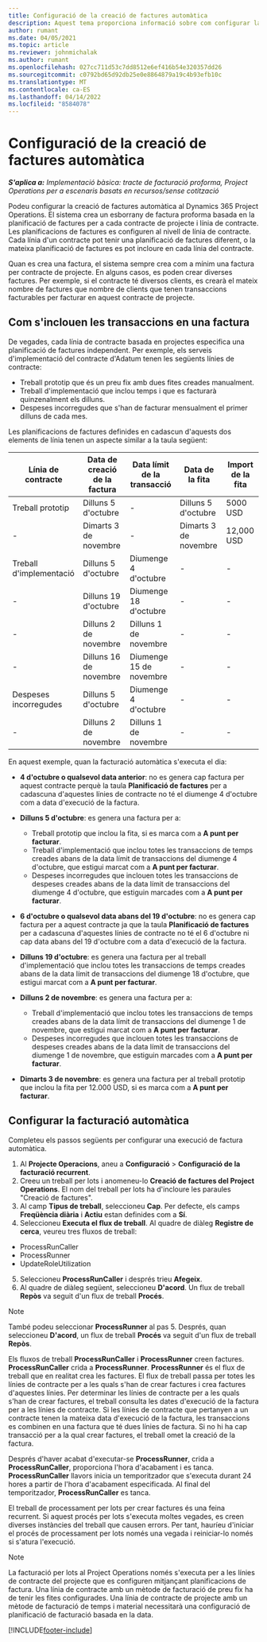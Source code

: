 ```yaml
---
title: Configuració de la creació de factures automàtica
description: Aquest tema proporciona informació sobre com configurar la creació automàtica de factures proforma.
author: rumant
ms.date: 04/05/2021
ms.topic: article
ms.reviewer: johnmichalak
ms.author: rumant
ms.openlocfilehash: 027cc711d53c7dd8512e6ef416b54e320357dd26
ms.sourcegitcommit: c0792bd65d92db25e0e8864879a19c4b93efb10c
ms.translationtype: MT
ms.contentlocale: ca-ES
ms.lasthandoff: 04/14/2022
ms.locfileid: "8584078"
---
```

# <a name="set-up-automatic-invoice-creation"></a>Configuració de la creació de factures automàtica 
 
_**S'aplica a:** Implementació bàsica: tracte de facturació proforma, Project Operations per a escenaris basats en recursos/sense cotització_

Podeu configurar la creació de factures automàtica al Dynamics 365 Project Operations. El sistema crea un esborrany de factura proforma basada en la planificació de factures per a cada contracte de projecte i línia de contracte. Les planificacions de factures es configuren al nivell de línia de contracte. Cada línia d'un contracte pot tenir una planificació de factures diferent, o la mateixa planificació de factures es pot incloure en cada línia del contracte.

Quan es crea una factura, el sistema sempre crea com a mínim una factura per contracte de projecte. En alguns casos, es poden crear diverses factures. Per exemple, si el contracte té diversos clients, es crearà el mateix nombre de factures que nombre de clients que tenen transaccions facturables per facturar en aquest contracte de projecte.

## <a name="understand-how-transactions-are-included-on-an-invoice"></a>Com s'inclouen les transaccions en una factura 

De vegades, cada línia de contracte basada en projectes especifica una planificació de factures independent. Per exemple, els serveis d'implementació del contracte d'Adatum tenen les següents línies de contracte:

- Treball prototip que és un preu fix amb dues fites creades manualment.
- Treball d'implementació que inclou temps i que es facturarà quinzenalment els dilluns.
- Despeses incorregudes que s'han de facturar mensualment el primer dilluns de cada mes.

Les planificacions de factures definides en cadascun d'aquests dos elements de línia tenen un aspecte similar a la taula següent:

| Línia de contracte | Data de creació de la factura | Data límit de la transacció | Data de la fita | Import de la fita |
| --- | --- | --- | --- | --- |
| Treball prototip | Dilluns 5 d'octubre | - | Dilluns 5 d'octubre | 5000 USD |
| - | Dimarts 3 de novembre | - | Dimarts 3 de novembre | 12,000 USD |
| Treball d'implementació | Dilluns 5 d'octubre | Diumenge 4 d'octubre | - | - |
| - | Dilluns 19 d'octubre | Diumenge 18 d'octubre | - | - |
| - | Dilluns 2 de novembre | Dilluns 1 de novembre | - | - |
| - | Dilluns 16 de novembre | Diumenge 15 de novembre | - | - |
| Despeses incorregudes | Dilluns 5 d'octubre | Diumenge 4 d'octubre | - | - |
| - | Dilluns 2 de novembre | Dilluns 1 de novembre | - | - |

En aquest exemple, quan la facturació automàtica s'executa el dia:

- **4 d'octubre o qualsevol data anterior**: no es genera cap factura per aquest contracte perquè la taula **Planificació de factures** per a cadascuna d'aquestes línies de contracte no té el diumenge 4 d'octubre com a data d'execució de la factura.
- **Dilluns 5 d'octubre**: es genera una factura per a:

    - Treball prototip que inclou la fita, si es marca com a **A punt per facturar**.
    - Treball d'implementació que inclou totes les transaccions de temps creades abans de la data límit de transaccions del diumenge 4 d'octubre, que estigui marcat com a **A punt per facturar**.
    - Despeses incorregudes que inclouen totes les transaccions de despeses creades abans de la data límit de transaccions del diumenge 4 d'octubre, que estiguin marcades com a **A punt per facturar**.
  
- **6 d'octubre o qualsevol data abans del 19 d'octubre**: no es genera cap factura per a aquest contracte ja que la taula **Planificació de factures** per a cadascuna d'aquestes línies de contracte no té el 6 d'octubre ni cap data abans del 19 d'octubre com a data d'execució de la factura.
- **Dilluns 19 d'octubre**: es genera una factura per al treball d'implementació que inclou totes les transaccions de temps creades abans de la data límit de transaccions del diumenge 18 d'octubre, que estigui marcat com a **A punt per facturar**.
- **Dilluns 2 de novembre**: es genera una factura per a:

    - Treball d'implementació que inclou totes les transaccions de temps creades abans de la data límit de transaccions del diumenge 1 de novembre, que estigui marcat com a **A punt per facturar**.
    - Despeses incorregudes que inclouen totes les transaccions de despeses creades abans de la data límit de transaccions del diumenge 1 de novembre, que estiguin marcades com a **A punt per facturar**.

- **Dimarts 3 de novembre**: es genera una factura per al treball prototip que inclou la fita per 12.000 USD, si es marca com a **A punt per facturar**.

## <a name="configure-automatic-invoicing"></a>Configurar la facturació automàtica

Completeu els passos següents per configurar una execució de factura automàtica.

1. Al **Projecte Operacions**, aneu a **Configuració** > **Configuració de la facturació recurrent**.
2. Creeu un treball per lots i anomeneu-lo **Creació de factures del Project Operations**. El nom del treball per lots ha d'incloure les paraules "Creació de factures".
3. Al camp **Tipus de treball**, seleccioneu **Cap**. Per defecte, els camps **Freqüència diària** i **Actiu** estan definides com a **Sí**.
4. Seleccioneu **Executa el flux de treball**. Al quadre de diàleg **Registre de cerca**, veureu tres fluxos de treball:

- ProcessRunCaller
- ProcessRunner
- UpdateRoleUtilization

5. Seleccioneu **ProcessRunCaller** i després trieu **Afegeix**.
6. Al quadre de diàleg següent, seleccioneu **D'acord**. Un flux de treball **Repòs** va seguit d'un flux de treball **Procés**. 

> [!NOTE]
> També podeu seleccionar **ProcessRunner** al pas 5. Després, quan seleccioneu **D'acord**, un flux de treball **Procés** va seguit d'un flux de treball **Repòs**.

Els fluxos de treball **ProcessRunCaller** i **ProcessRunner** creen factures. **ProcessRunCaller** crida a **ProcessRunner**. **ProcessRunner** és el flux de treball que en realitat crea les factures. El flux de treball passa per totes les línies de contracte per a les quals s'han de crear factures i crea factures d'aquestes línies. Per determinar les línies de contracte per a les quals s'han de crear factures, el treball consulta les dates d'execució de la factura per a les línies de contracte. Si les línies de contracte que pertanyen a un contracte tenen la mateixa data d'execució de la factura, les transaccions es combinen en una factura que té dues línies de factura. Si no hi ha cap transacció per a la qual crear factures, el treball omet la creació de la factura.

Després d'haver acabat d'executar-se **ProcessRunner**, crida a **ProcessRunCaller**, proporciona l'hora d'acabament i es tanca. **ProcessRunCaller** llavors inicia un temporitzador que s'executa durant 24 hores a partir de l'hora d'acabament especificada. Al final del temporitzador, **ProcessRunCaller** es tanca.

El treball de processament per lots per crear factures és una feina recurrent. Si aquest procés per lots s'executa moltes vegades, es creen diverses instàncies del treball que causen errors. Per tant, hauríeu d'iniciar el procés de processament per lots només una vegada i reiniciar-lo només si s'atura l'execució.

> [!NOTE]
> La facturació per lots al Project Operations només s'executa per a les línies de contracte del projecte que es configuren mitjançant planificacions de factura. Una línia de contracte amb un mètode de facturació de preu fix ha de tenir les fites configurades. Una línia de contracte de projecte amb un mètode de facturació de temps i material necessitarà una configuració de planificació de facturació basada en la data.


[!INCLUDE[footer-include](../../includes/footer-banner.md)]
